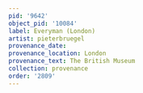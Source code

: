 ```yaml
---
pid: '9642'
object_pid: '10084'
label: Everyman (London)
artist: pieterbruegel
provenance_date:
provenance_location: London
provenance_text: The British Museum
collection: provenance
order: '2809'
---
```


